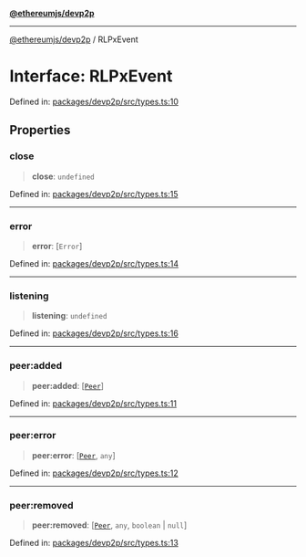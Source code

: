 [**@ethereumjs/devp2p**](../README.md)

***

[@ethereumjs/devp2p](../README.md) / RLPxEvent

# Interface: RLPxEvent

Defined in: [packages/devp2p/src/types.ts:10](https://github.com/ethereumjs/ethereumjs-monorepo/blob/master/packages/devp2p/src/types.ts#L10)

## Properties

### close

> **close**: `undefined`

Defined in: [packages/devp2p/src/types.ts:15](https://github.com/ethereumjs/ethereumjs-monorepo/blob/master/packages/devp2p/src/types.ts#L15)

***

### error

> **error**: \[`Error`\]

Defined in: [packages/devp2p/src/types.ts:14](https://github.com/ethereumjs/ethereumjs-monorepo/blob/master/packages/devp2p/src/types.ts#L14)

***

### listening

> **listening**: `undefined`

Defined in: [packages/devp2p/src/types.ts:16](https://github.com/ethereumjs/ethereumjs-monorepo/blob/master/packages/devp2p/src/types.ts#L16)

***

### peer:added

> **peer:added**: \[[`Peer`](../classes/Peer.md)\]

Defined in: [packages/devp2p/src/types.ts:11](https://github.com/ethereumjs/ethereumjs-monorepo/blob/master/packages/devp2p/src/types.ts#L11)

***

### peer:error

> **peer:error**: \[[`Peer`](../classes/Peer.md), `any`\]

Defined in: [packages/devp2p/src/types.ts:12](https://github.com/ethereumjs/ethereumjs-monorepo/blob/master/packages/devp2p/src/types.ts#L12)

***

### peer:removed

> **peer:removed**: \[[`Peer`](../classes/Peer.md), `any`, `boolean` \| `null`\]

Defined in: [packages/devp2p/src/types.ts:13](https://github.com/ethereumjs/ethereumjs-monorepo/blob/master/packages/devp2p/src/types.ts#L13)
